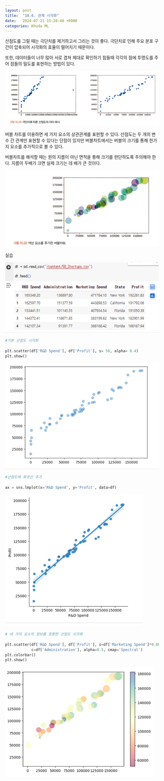 ```yaml
---
layout: post
title:  "10.6. 관계 시각화"
date:   2024-07-21 15:28:48 +0900
categories: Khuda ML
---
```

산점도를 그릴 때는 극단치를 제거하고서 그리는 것이 좋다. 극단치로 인해 주요 분포 구간이 압축되어 시각화의 효율이 떨어지기 때문이다. 

또한, 데이터들이 너무 많아 서로 겹쳐 제대로 확인하기 힘들때 각각의 점에 투명도를 주어 점들의 밀도를 표현하는 방법이 있다.

![Untitled](/assets/HW1/d1.png)

버블 차트를 이용하면 세 가지 요소의 상관관계를 표현할 수 있다. 산점도는 두 개의 변수 간 관계만 표현할 수 있다는 단점이 있지만 버블차트에서는 버블의 크기를 통해 한가지 요소를 추가적으로 볼 수 있다.

버블차트를 해석할 때는 원의 지름이 아닌 면적을 통해 크기를 판단하도록 주의해야 한다. 지름이 두배가 크면 실제 크기는 데 배가 큰 것이다.

![Untitled](/assets/HW1/d2.png)

실습

![Untitled](/assets/HW1/d3.png)

```python
#기본 산점도 시각화

plt.scatter(df['R&D Spend'], df['Profit'], s= 50, alpha= 0.4)
plt.show()
```

![Untitled](/assets/HW1/d4.png)

```python
#산점도에 회귀선 추가
 
ax = sns.lmplot(x='R&D Spend', y='Profit', data=df)

```

![Untitled](/assets/HW1/d5.png)

```python
# 네 가지 요소의 정보를 포함한 산점도 시각화

plt.scatter(df['R&D Spend'], df['Profit'], s=df['Marketing Spend']*0.001,
            c=df['Administration'], alpha=0.5, cmap='Spectral')
plt.colorbar()
plt.show()

```

![Untitled](/assets/HW1/d6.png)

